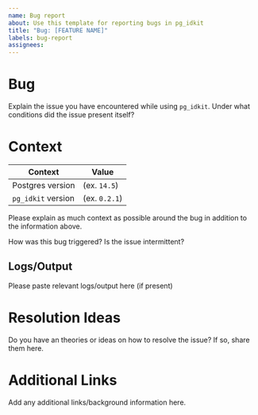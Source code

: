 ```yaml
---
name: Bug report
about: Use this template for reporting bugs in pg_idkit
title: "Bug: [FEATURE NAME]"
labels: bug-report
assignees:
---
```


# Bug

Explain the issue you have encountered while using `pg_idkit`. Under what conditions did the issue present itself?

# Context

| Context            | Value         |
|--------------------|---------------|
| Postgres version   | (ex. `14.5`)  |
| `pg_idkit` version | (ex. `0.2.1`) |

Please explain as much context as possible around the bug in addition to the information above.

How was this bug triggered? Is the issue intermittent?

## Logs/Output

Please paste relevant logs/output here (if present)

# Resolution Ideas

Do you have an theories or ideas on how to resolve the issue? If so, share them here.

# Additional Links

Add any additional links/background information here.
